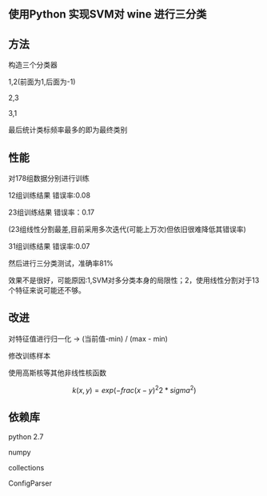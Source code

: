## 使用Python 实现SVM对 wine 进行三分类
## 方法
构造三个分类器

1,2(前面为1,后面为-1)

2,3

3,1

最后统计类标频率最多的即为最终类别

## 性能
对178组数据分别进行训练

12组训练结果 错误率:0.08

23组训练结果 错误率：0.17

(23组线性分割最差,目前采用多次迭代(可能上万次)但依旧很难降低其错误率)

31组训练结果 错误率:0.07

然后进行三分类测试，准确率81%

效果不是很好，可能原因:1,SVM对多分类本身的局限性；2，使用线性分割对于13个特征来说可能还不够。

## 改进

对特征值进行归一化 -> (当前值-min) / (max - min)

修改训练样本

使用高斯核等其他非线性核函数

$$
k(x,y) = exp(-frac{(x-y)^2}{2*sigma^2})
$$

## 依赖库

python 2.7

numpy

collections

ConfigParser

